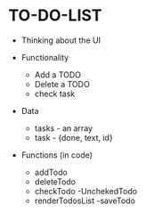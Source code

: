 # TO-DO-LIST


- Thinking about the UI
- Functionality
	- Add a TODO
	- Delete a TODO
	- check task
	
- Data
	- tasks - an array
	- task - {done, text, id}
- Functions (in code)
	- addTodo
	- deleteTodo
	- checkTodo
        -UnchekedTodo 
	- renderTodosList
        -saveTodo  
	
